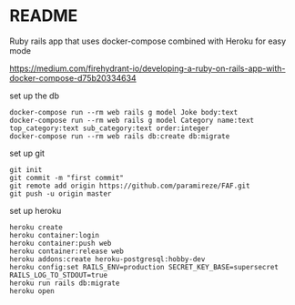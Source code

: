 # README

Ruby rails app that uses docker-compose combined with Heroku for easy mode

https://medium.com/firehydrant-io/developing-a-ruby-on-rails-app-with-docker-compose-d75b20334634

set up the db 

```
docker-compose run --rm web rails g model Joke body:text
docker-compose run --rm web rails g model Category name:text top_category:text sub_category:text order:integer 
docker-compose run --rm web rails db:create db:migrate
```

set up git
```
git init
git commit -m "first commit"
git remote add origin https://github.com/paramireze/FAF.git
git push -u origin master

```

set up heroku
```
heroku create
heroku container:login
heroku container:push web
heroku container:release web
heroku addons:create heroku-postgresql:hobby-dev
heroku config:set RAILS_ENV=production SECRET_KEY_BASE=supersecret RAILS_LOG_TO_STDOUT=true
heroku run rails db:migrate
heroku open
```
